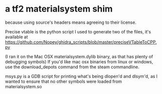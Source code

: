 # a tf2 materialsystem shim
because using source's headers means agreeing to their license.

Precise vtable is the python script I used to generate two of the files, it's available at
https://github.com/Nopey/ghidra_scripts/blob/master/preciseVTableToCPP.py

(I ran it on the Mac OSX materialsystem.dylib binary, as that has plenty of debugging symbols)
If you'd like mac osx binaries from linux or windows, use the download_depots command from the steam commandline.

msys.py is a GDB script for printing what's being dlopen'd and dlsym'd, as I wanted to ensure that no other symbols were loaded from materialsystem.so
